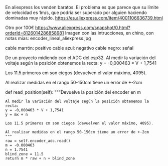 En aliexpress los venden baratos.
El problema es que parece que su límite de velocidad es 1m/s, que podría ser superado por alguien haciendo dominadas muy rápido.
https://es.aliexpress.com/item/4001106636739.html

Otro por 100€
https://www.aliexpress.com/snapshot/0.html?orderId=8126014286858981
Imagen con las intrucciones, en chino, con notas mias: encoder_lineal_aliexpress.jpg

cable marrón: positivo
cable azul: negativo
cable negro: señal


De un proyecto midiendo con el ADC del esp32.
Al medir la variación del voltaje según la posición obtenemos la recta:
y = -0,000463 * V + 1,7541

Los 11.5 primeros cm son ciegos (devuelven el valor máximo, 4095).

Al realizar medidas en el rango 50-150cm tiene un error de +-2cm


def read_position(self):
    """Devuelve la posición del encoder en m

    Al medir la variación del voltaje según la posición obtenemos la recta:
    y = -0,000463 * V + 1,7541
    y = mx + n

    Los 11.5 primeros cm son ciegos (devuelven el valor máximo, 4095).

    Al realizar medidas en el rango 50-150cm tiene un error de +-2cm
    """
    raw = self.encoder_adc.read()
    m = -0.000463
    n = 1.7541
    blind_zone = 11.5
    return m * raw + n + blind_zone

